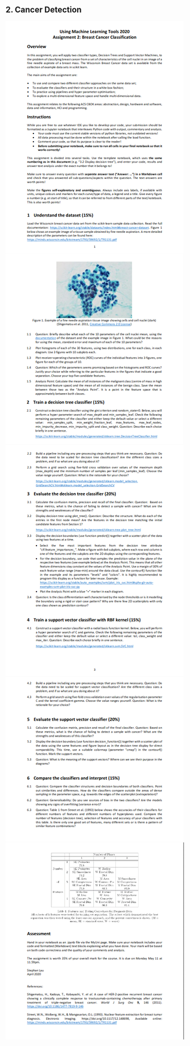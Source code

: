 ## 2. Cancer Detection

<img src = "https://github.com/arpit2412/Using-Machine-Learning-Tools/blob/master/Cancer%20Detection%20Assignment%202/Problem%20Images/Page%201.png">

<img src = "https://github.com/arpit2412/Using-Machine-Learning-Tools/blob/master/Cancer%20Detection%20Assignment%202/Problem%20Images/Page%202.png">

<img src = "https://github.com/arpit2412/Using-Machine-Learning-Tools/blob/master/Cancer%20Detection%20Assignment%202/Problem%20Images/Page%203.png">

<img src = "https://github.com/arpit2412/Using-Machine-Learning-Tools/blob/master/Cancer%20Detection%20Assignment%202/Problem%20Images/Page%204.png">

<img src = "https://github.com/arpit2412/Using-Machine-Learning-Tools/blob/master/Cancer%20Detection%20Assignment%202/Problem%20Images/Page%205.png">
